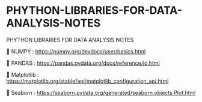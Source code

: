 # PHYTHON-LIBRARIES-FOR-DATA-ANALYSIS-NOTES
PHYTHON LIBRARIES FOR DATA ANALYSIS NOTES

🔴 NUMPY : https://numpy.org/devdocs/user/basics.html

🔴 PANDAS : https://pandas.pydata.org/docs/reference/io.html

🔴 Matplotlib : https://matplotlib.org/stable/api/matplotlib_configuration_api.html

🔴 Seaborn : https://seaborn.pydata.org/generated/seaborn.objects.Plot.html

